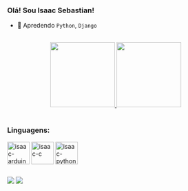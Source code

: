 ### Olá! Sou Isaac Sebastian!

- 🌱 Apredendo `Python`, `Django`
<br>
<div align="center">
  <a href="https://github.com/Sisaac5">
  <img height="150em" src="https://github-readme-stats.vercel.app/api?username=Sisaac5&hide=contribs,prs&count_private=true&show_icons=true&theme=github_dark&locale=pt-BR"/>
  <img height="150em" src="https://github-readme-stats.vercel.app/api/top-langs/?username=Sisaac5&count_private=true&&langs_count=3ayout=compact&theme=github_dark&locale=pt-BR"/>
  </a>
</div>
<br>

### Linguagens:
<div style="display: inline_block">
  <img align="center" alt="isaac-arduino" width="52px" src="https://cdn.jsdelivr.net/gh/devicons/devicon/icons/arduino/arduino-original-wordmark.svg">
  <img align="center" alt="isaac-c" width="52px" src="https://cdn.jsdelivr.net/gh/devicons/devicon/icons/c/c-original.svg">
  <img align="center" alt="isaac-python" width="52px" src="https://cdn.jsdelivr.net/gh/devicons/devicon/icons/python/python-original.svg">
</div>

##
 
<div> 
  <a href = "mailto:isaac.sebastian@academico.ufpb.br"><img src="https://img.shields.io/badge/-Gmail-%23333?style=for-the-badge&logo=gmail&logoColor=white" target="_blank"></a>
  <a href="https://www.linkedin.com/in/isaac-sebastian-a60329191" target="_blank"><img src="https://img.shields.io/badge/-LinkedIn-%230077B5?style=for-the-badge&logo=linkedin&logoColor=white" target="_blank"></a>
</div>
  
